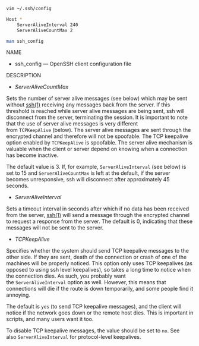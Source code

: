 ```bash
vim ~/.ssh/config
```

```bash
Host *
    ServerAliveInterval 240
    ServerAliveCountMax 2
```

```bash
man ssh_config
```

NAME

* ssh_config — OpenSSH client configuration file

DESCRIPTION

* *ServerAliveCountMax*

Sets the number of server alive messages (see below) which may be sent without [ssh(1)](https://manpages.debian.org/buster/openssh-client/ssh.1.en.html) receiving any messages back from the server. If this threshold is reached while server alive messages are being sent, ssh will disconnect from the server, terminating the session. It is important to note that the use of server alive messages is very different from `TCPKeepAlive` (below). The server alive messages are sent through the encrypted channel and therefore will not be spoofable. The TCP keepalive option enabled by `TCPKeepAlive` is spoofable. The server alive mechanism is valuable when the client or server depend on knowing when a connection has become inactive.

The default value is 3. If, for example, `ServerAliveInterval` (see below) is set to 15 and `ServerAliveCountMax` is left at the default, if the server becomes unresponsive, ssh will disconnect after approximately 45 seconds.

* *ServerAliveInterval*

Sets a timeout interval in seconds after which if no data has been received from the server, [ssh(1)](https://manpages.debian.org/buster/openssh-client/ssh.1.en.html) will send a message through the encrypted channel to request a response from the server. The default is 0, indicating that these messages will not be sent to the server.

* *TCPKeepAlive*

Specifies whether the system should send TCP keepalive messages to the other side. If they are sent, death of the connection or crash of one of the machines will be properly noticed. This option only uses TCP keepalives (as opposed to using ssh level keepalives), so takes a long time to notice when the connection dies. As such, you probably want the `ServerAliveInterval` option as well. However, this means that connections will die if the route is down temporarily, and some people find it annoying.

The default is `yes` (to send TCP keepalive messages), and the client will notice if the network goes down or the remote host dies. This is important in scripts, and many users want it too.

To disable TCP keepalive messages, the value should be set to `no`. See also `ServerAliveInterval` for protocol-level keepalives.